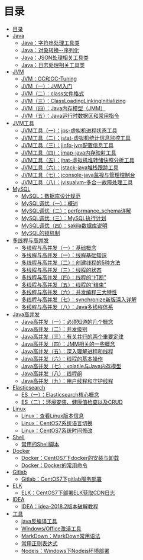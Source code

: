 # 目录

* [目录](README.md)
* [Java]()
  * [Java：字符串处理工具类](notes/Java：字符串处理工具类.md)
  * [Java：对象转换--序列化](notes/Java：对象转换--序列化.md)
  * [Java：JSON处理相关工具类](notes/Java：JSON处理相关工具类.md)
  * [Java：日志处理相关工具类](notes/Java：日志处理相关工具类.md)
* [JVM]()
  * [JVM：GC和GC-Tuning](notes/JVM：GC和GC-Tuning.md)
  * [JVM（一）：JVM入门](notes/JVM（一）：JVM入门.md)
  * [JVM（二）：class文件格式](notes/JVM（二）：class文件格式.md)
  * [JVM（三）：ClassLoadingLinkingInitializing](notes/JVM（三）：ClassLoadingLinkingInitializing.md)
  * [JVM（四）：Java内存模型（JMM）](notes/JVM（四）：Java内存模型（JMM）.md)
  * [JVM（五）：Java运行时数据区和常用指令](notes/JVM（五）：Java运行时数据区和常用指令.md)
* [JVM工具]()
  * [JVM工具（一）：jps-虚拟机进程状态工具](notes/JVM工具（一）：jps-虚拟机进程状态工具.md)
  * [JVM工具（二）：jstat-虚拟机统计信息监控工具](notes/JVM工具（二）：jstat-虚拟机统计信息监控工具.md)
  * [JVM工具（三）：jinfo-jvm配置信息工具](notes/JVM工具（三）：jinfo-jvm配置信息工具.md)
  * [JVM工具（四）：jmap-java内存映射工具](notes/JVM工具（四）：jmap-java内存映射工具.md)
  * [JVM工具（五）：jhat-虚拟机堆转储快照分析工具](notes/JVM工具（五）：jhat-虚拟机堆转储快照分析工具.md)
  * [JVM工具（六）：jstack-java堆栈跟踪工具](notes/JVM工具（六）：jstack-java堆栈跟踪工具.md)
  * [JVM工具（七）：jconsole-java监视与管理控制台](notes/JVM工具（七）：jconsole-java监视与管理控制台.md)
  * [JVM工具（八）：jvisualvm-多合一故障处理工具](notes/JVM工具（八）：jvisualvm-多合一故障处理工具.md)
* [MySQL]()
  * [MySQL：数据库设计规范](notes/MySQL：数据库设计规范.md)
  * [MySQL调优（一）：概述](notes/MySQL调优（一）：概述.md)
  * [MySQL调优（二）：performance_schema详解](notes/MySQL调优（二）：performance_schema详解.md)
  * [MySQL调优（三）：MySQL执行计划](notes/MySQL调优（三）：MySQL执行计划.md)
  * [MySQL调优（四）：sakila数据库说明](notes/MySQL调优（四）：sakila数据库说明.md)
  * [MySQL的锁机制](notes/MySQL的锁机制.md)
* [多线程与高并发]()
  * [多线程与高并发（一）：基础概念](notes/多线程与高并发（一）：基础概念.md)
  * [多线程与高并发（一）：线程基础知识](notes/多线程与高并发（一）：线程基础知识.md)
  * [多线程与高并发（二）：创建线程的5种方法](notes/多线程与高并发（二）：创建线程的5种方法.md)
  * [多线程与高并发（三）：线程的状态](notes/多线程与高并发（三）：线程的状态.md)
  * [多线程与高并发（四）：线程的“打断”](notes/多线程与高并发（四）：线程的“打断”.md)
  * [多线程与高并发（五）：线程的“结束”](notes/多线程与高并发（五）：线程的“结束”.md)
  * [多线程与高并发（六）：并发编程三大特性](notes/多线程与高并发（六）：并发编程三大特性.md)
  * [多线程与高并发（七）：synchronize新版深入详解](notes/多线程与高并发（七）：synchronize新版深入详解.md)
  * [多线程与高并发（八）：Java多线程体系](notes/多线程与高并发（八）：Java多线程体系.md)
* [Java高并发]()
  * [Java高并发（一）：必须知道的几个概念](notes/Java高并发（一）：必须知道的几个概念.md)
  * [Java高并发（二）：并发级别](notes/Java高并发（二）：并发级别.md)
  * [Java高并发（三）：有关并行的两个重要定律](notes/Java高并发（三）：有关并行的两个重要定律.md)
  * [Java高并发（四）：JMM相关的一些概念](notes/Java高并发（四）：JMM相关的一些概念.md)
  * [Java高并发（五）：深入理解进程和线程](notes/Java高并发（五）：深入理解进程和线程.md)
  * [Java高并发（六）：线程的基本操作](notes/Java高并发（六）：线程的基本操作.md)
  * [Java高并发（七）：volatile与Java内存模型](notes/Java高并发（七）：volatile与Java内存模型.md)
  * [Java高并发（八）：线程组](notes/Java高并发（八）：线程组.md)
  * [Java高并发（九）：用户线程和守护线程](notes/Java高并发（九）：用户线程和守护线程.md)
* [Elasticsearch]()
  * [ES（一）：Elasticsearch核心概念](notes/ES（一）：Elasticsearch核心概念.md)
  * [ES（二）：环境安装、健康值检查以及CRUD](notes/ES（二）：环境安装、健康值检查以及CRUD.md)
* [Linux]()
  * [Linux：查看Linux版本信息](notes/Linux：查看Linux版本信息.md)
  * [Linux：CentOS7系统语言切换](notes/Linux：CentOS7系统语言切换.md)
  * [Linux：CentOS7系统时间修改](notes/Linux：CentOS7系统时间修改.md)
* [Shell]()
  * [常用的Shell脚本](notes/常用的Shell脚本.md)
* [Docker]()
  * [Docker：CentOS7下docker的安装与卸载](notes/Docker：CentOS7下docker的安装与卸载.md)
  * [Docker：Docker的常用命令](notes/Docker：Docker的常用命令.md)
* [Gitlab]()
  * [Gitlab：CentOS7下gitlab服务部署](notes/Gitlab：CentOS7下gitlab服务部署.md)
* [ELK]()
  * [ELK：CentOS7下部署ELK获取CDN日志](notes/ELK：CentOS7下部署ELK获取CDN日志.md)
* [IDEA]()
  * [IDEA：idea-2018.2版本破解教程](notes/IDEA：idea-2018.2版本破解教程.md)
* [工具]()
  * [java反编译工具](https://github.com/houwanle/java-notes/tree/main/toolkit/java%E5%8F%8D%E7%BC%96%E8%AF%91%E5%B7%A5%E5%85%B7)
  * [Windows/Office激活工具](https://github.com/houwanle/java-notes/tree/main/toolkit/KMSTools)
  * [MarkDown：MarkDown常用语法](notes/MarkDown：MarkDown常用语法.md)
  * [常用正则表达式](notes/常用正则表达式.md)
  * [Nodejs：Windows下Nodejs环境部署](notes/Nodejs：Windows下Nodejs环境部署.md)
